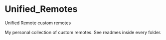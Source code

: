 # Unified_Remotes
Unified Remote custom remotes

My personal collection of custom remotes. See readmes inside every folder.
